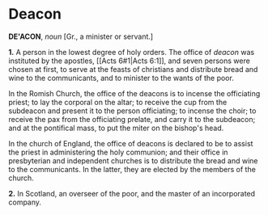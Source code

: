 # Deacon

**DE'ACON**, _noun_ \[Gr., a minister or servant.\]

**1.** A person in the lowest degree of holy orders. The office of _deacon_ was instituted by the apostles, [[Acts 6#1|Acts 6:1]], and seven persons were chosen at first, to serve at the feasts of christians and distribute bread and wine to the communicants, and to minister to the wants of the poor.

In the Romish Church, the office of the deacons is to incense the officiating priest; to lay the corporal on the altar; to receive the cup from the subdeacon and present it to the person officiating; to incense the choir; to receive the pax from the officiating prelate, and carry it to the subdeacon; and at the pontifical mass, to put the miter on the bishop's head.

In the church of England, the office of deacons is declared to be to assist the priest in administering the holy communion; and their office in presbyterian and independent churches is to distribute the bread and wine to the communicants. In the latter, they are elected by the members of the church.

**2.** In Scotland, an overseer of the poor, and the master of an incorporated company.